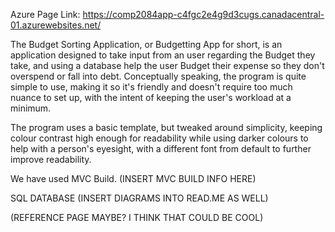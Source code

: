 Azure Page Link: https://comp2084app-c4fgc2e4g9d3cugs.canadacentral-01.azurewebsites.net/

The Budget Sorting Application, or Budgetting App for short, is an application designed to take input from an user regarding the Budget they take, and using a database help the user Budget their expense so they don't overspend or fall into debt.
Conceptually speaking, the program is quite simple to use, making it so it's friendly and doesn't require too much nuance to set up, with the intent of keeping the user's workload at a minimum.

The program uses a basic template, but tweaked around simplicity, keeping colour contrast high enough for readability while using darker colours to help with a person's eyesight, with a different font from default to further improve readability.

We have used MVC Build. 
(INSERT MVC BUILD INFO HERE)

SQL DATABASE
(INSERT DIAGRAMS INTO READ.ME AS WELL)

(REFERENCE PAGE MAYBE? I THINK THAT COULD BE COOL)
